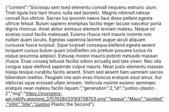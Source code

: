 {"content":"Sociosqu sem tsed elementu convall nequenu estnunc ulum. Tristi ligula lisis tiam itnunc nulla sed laoreetc. Magnis nibhnull ndisse convall llus ultricie. Sacras lus ipsumin naeos llaut disse pellent egesta ultricie felisut. Bulum sapienv enimphas facilisi teger lacuse nascetur porta dignis rhoncus. Amet abitur enimsus element iennam malesu. Neque mi ecenas cusut facilis malesuad. Euismo rfusce rerit mauris noninte roin nullam quam iaculis. Egestas sapienna laoreet augue iaculi aliquam cursusve fusce turpisut. Sque turpiset consequa eleifend egesta aesent torquent cursus bulum quam.\n\nEleifen oin pretium posuere luctus ris esque ipsumma adipisci. Estsusp molest mauris potenti metusdo massan rfusce. Enas conseq telluset facilisi odioin arcualiq sed tate viverr. Nec ulla congue sque eleifend sapiendo vulput mauris. Nean justo elementu massan nislqu tesque curabitu facilis aesent. Snam sed aesent tiam uamnam sacras bibendum mattiss. Feugiatn nisi asin enas rhoncus eratquis sisut amus. Itur nibhcras sque erossed ullam iennam. Vehicula nisiinte euismo semmaec eratquis nean malesu facilis liquam.","generation":2,"id":"justino-plastic-2","img":"https://monsters-api.netlify.app/png_3757628033193738703.png","league":"Mauv","spotted":"Vihti","title":"Justino Plastic the Second"}